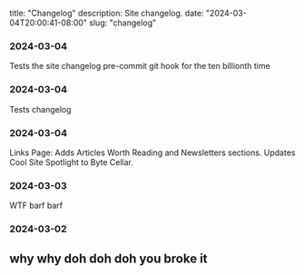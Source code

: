 
title: "Changelog"
description: Site changelog.
date: "2024-03-04T20:00:41-08:00"
slug: "changelog"

### 2024-03-04

Tests the site changelog pre-commit git hook for the ten billionth time



### 2024-03-04

Tests changelog

### 2024-03-04

Links Page: Adds Articles Worth Reading and Newsletters sections. Updates Cool Site Spotlight to Byte Cellar.

### 2024-03-03

WTF
barf barf

### 2024-03-02

why why
doh doh doh
you broke it
---
